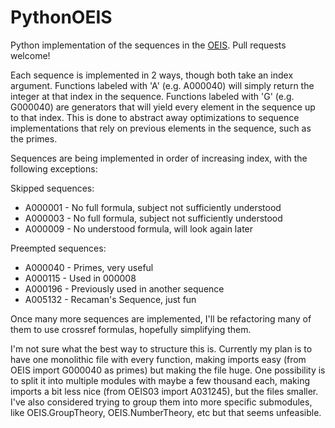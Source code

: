 # PythonOEIS
Python implementation of the sequences in the [OEIS](https://oeis.org). Pull requests welcome!

Each sequence is implemented in 2 ways, though both take an index argument. Functions labeled with 'A' (e.g. A000040) will simply return the integer at that index in the sequence. Functions labeled with 'G' (e.g. G000040) are generators that will yield every element in the sequence up to that index. This is done to abstract away optimizations to sequence implementations that rely on previous elements in the sequence, such as the primes.

Sequences are being implemented in order of increasing index, with the following exceptions:

Skipped sequences:
 * A000001 - No full formula, subject not sufficiently understood
 * A000003 - No full formula, subject not sufficiently understood
 * A000009 - No understood formula, will look again later

Preempted sequences: 
 * A000040 - Primes, very useful
 * A000115 - Used in 000008
 * A000196 - Previously used in another sequence
 * A005132 - Recaman's Sequence, just fun

Once many more sequences are implemented, I'll be refactoring many of them to use crossref formulas, hopefully simplifying them.

I'm not sure what the best way to structure this is. Currently my plan is to have one monolithic file with every function, making imports easy (from OEIS import G000040 as primes) but making the file huge. One possibility is to split it into multiple modules with maybe a few thousand each, making imports a bit less nice (from OEIS03 import A031245), but the files smaller. I've also considered trying to group them into more specific submodules, like OEIS.GroupTheory, OEIS.NumberTheory, etc but that seems unfeasible. 
